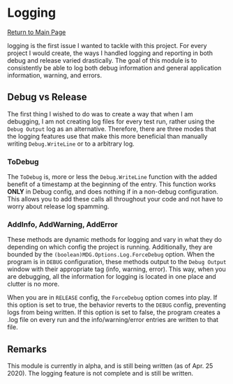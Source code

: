 # Logging

[Return to Main Page](README.md)

logging is the first issue I wanted to tackle with this project. For every project I would create, the ways I handled logging and reporting in both debug and release varied drastically. The goal of this module is to consistently be able to log both debug information and general application information, warning, and errors.

## Debug vs Release
The first thing I wished to do was to create a way that when I am debugging, I am not creating log files for every test run, rather using the `Debug Output` log as an alternative. Therefore, there are three modes that the logging features use that make this more beneficial than manually writing `Debug.WriteLine` or to a arbitrary log.

### ToDebug
The `ToDebug` is, more or less the `Debug.WriteLine` function with the added benefit of a timestamp at the beginning of the entry. This function works **ONLY** in Debug config, and does nothing if in a non-debug configuration. This allows you to add these calls all throughout your code and not have to worry about release log spamming.

### AddInfo, AddWarning, AddError
These methods are dynamic methods for logging and vary in what they do depending on which config the project is running. Additionally, they are bounded by the `(boolean)MDG.Options.Log.ForceDebug` option. When the program is in `DEBUG` configuration, these methods output to the `Debug Output` window with their appropriate tag (info, warning, error). This way, when you are debugging, all the information for logging is located in one place and clutter is no more.

When you are in `RELEASE` config, the `ForceDebug` option comes into play. If this option is set to true, the behavior reverts to the `DEBUG` config, preventing logs from being written. If this option is set to false, the program creates a .log file on every run and the info/warning/error entries are written to that file.

## Remarks
This module is currently in alpha, and is still being written (as of Apr. 25 2020). The logging feature is not complete and is still be written.